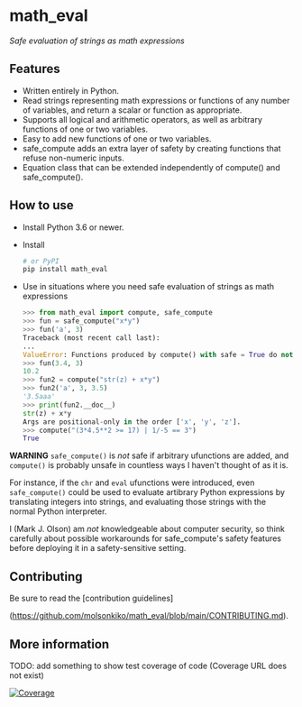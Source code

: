 math_eval
============

*Safe evaluation of strings as math expressions*


Features
--------

* Written entirely in Python.
* Read strings representing math expressions or functions of any number of variables, and return a scalar or function as appropriate.
* Supports all logical and arithmetic operators, as well as arbitrary functions of one or two variables.
* Easy to add new functions of one or two variables.
* safe_compute adds an extra layer of safety by creating functions that refuse non-numeric inputs.
* Equation class that can be extended independently of compute() and safe_compute().

How to use
----------

* Install Python 3.6 or newer.
* Install

    ```sh
    # or PyPI
    pip install math_eval
    ```

* Use in situations where you need safe evaluation of strings as math expressions

    ```py
    >>> from math_eval import compute, safe_compute
    >>> fun = safe_compute("x*y")
    >>> fun('a', 3)
    Traceback (most recent call last):
    ...
    ValueError: Functions produced by compute() with safe = True do not accept non-numeric arguments.
    >>> fun(3.4, 3)
    10.2
    >>> fun2 = compute("str(z) + x*y")
    >>> fun2('a', 3, 3.5)
    '3.5aaa'
    >>> print(fun2.__doc__)
    str(z) + x*y
    Args are positional-only in the order ['x', 'y', 'z'].
    >>> compute("(3*4.5**2 >= 17) | 1/-5 == 3")
    True
    ```
	
**WARNING**
`safe_compute()` is *not* safe if arbitrary ufunctions are added, and `compute()` is probably unsafe in countless ways I haven't thought of as it is. 

For instance, if the `chr` and `eval` ufunctions were introduced, even `safe_compute()` could be used to evaluate artibrary Python expressions by translating integers into strings, and evaluating those strings with the normal Python interpreter.

I (Mark J. Olson) am *not* knowledgeable about computer security, so think carefully about possible workarounds for safe_compute's safety features before deploying it in a safety-sensitive setting.


Contributing
------------

Be sure to read the [contribution guidelines]

(https://github.com/molsonkiko/math_eval/blob/main/CONTRIBUTING.md). 


More information
------------
TODO: add something to show test coverage of code (Coverage URL does not exist)

[![Coverage](https://codecov.io/github/URL-OF-PROJECT?branch=master)](https://codecov.io/OTHER-URL-OF-PROJECT)